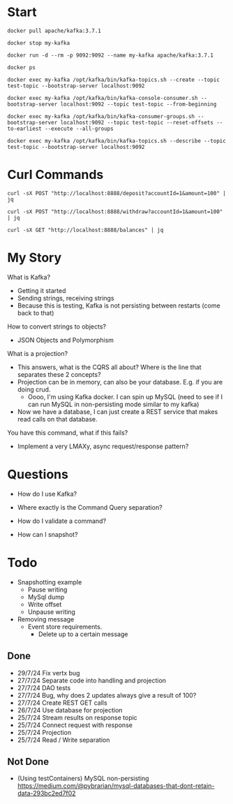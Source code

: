 
# Start

```
docker pull apache/kafka:3.7.1

docker stop my-kafka

docker run -d --rm -p 9092:9092 --name my-kafka apache/kafka:3.7.1

docker ps

docker exec my-kafka /opt/kafka/bin/kafka-topics.sh --create --topic test-topic --bootstrap-server localhost:9092

docker exec my-kafka /opt/kafka/bin/kafka-console-consumer.sh --bootstrap-server localhost:9092 --topic test-topic --from-beginning

docker exec my-kafka /opt/kafka/bin/kafka-consumer-groups.sh --bootstrap-server localhost:9092 --topic test-topic --reset-offsets --to-earliest --execute --all-groups

docker exec my-kafka /opt/kafka/bin/kafka-topics.sh --describe --topic test-topic --bootstrap-server localhost:9092
```

# Curl Commands

`
curl -sX POST "http://localhost:8888/deposit?accountId=1&amount=100" | jq
`

`
curl -sX POST "http://localhost:8888/withdraw?accountId=1&amount=100" | jq
`

`
curl -sX GET "http://localhost:8888/balances" | jq
`

# My Story

What is Kafka?
- Getting it started
- Sending strings, receiving strings
- Because this is testing, Kafka is not persisting between restarts (come back to that)

How to convert strings to objects?
- JSON Objects and Polymorphism 

What is a projection?
- This answers, what is the CQRS all about? Where is the line that separates these 2 concepts?
- Projection can be in memory, can also be your database. E.g. if you are doing crud. 
  - Oooo, I'm using Kafka docker. I can spin up MySQL (need to see if I can run MySQL in non-persisting mode similar to my kafka)
- Now we have a database, I can just create a REST service that makes read calls on that database.

You have this command, what if this fails?
- Implement a very LMAXy, async request/response pattern?





# Questions

- How do I use Kafka?

- Where exactly is the Command Query separation?

- How do I validate a command?

- How can I snapshot?

# Todo

- Snapshotting example
  - Pause writing
  - MySql dump
  - Write offset
  - Unpause writing
- Removing message
  - Event store requirements. 
    - Delete up to a certain message

## Done

- 29/7/24   Fix vertx bug
- 27/7/24   Separate code into handling and projection
- 27/7/24   DAO tests
- 27/7/24   Bug, why does 2 updates always give a result of 100?
- 27/7/24   Create REST GET calls
- 26/7/24   Use database for projection
- 25/7/24   Stream results on response topic
- 25/7/24   Connect request with response
- 25/7/24   Projection 
- 25/7/24   Read / Write separation 

## Not Done

- (Using testContainers) MySQL non-persisting https://medium.com/@pybrarian/mysql-databases-that-dont-retain-data-293bc2ed7f02
